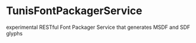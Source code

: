 # TunisFontPackagerService
experimental RESTful Font Packager Service that generates MSDF and SDF glyphs
